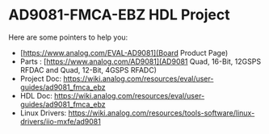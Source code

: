 # AD9081-FMCA-EBZ HDL Project

Here are some pointers to help you:
  * [https://www.analog.com/EVAL-AD9081](Board Product Page)
  * Parts : [https://www.analog.com/AD9081](AD9081 Quad, 16-Bit, 12GSPS RFDAC and Quad, 12-Bit, 4GSPS RFADC)
  * Project Doc: https://wiki.analog.com/resources/eval/user-guides/ad9081_fmca_ebz
  * HDL Doc: https://wiki.analog.com/resources/eval/user-guides/ad9081_fmca_ebz
  * Linux Drivers: https://wiki.analog.com/resources/tools-software/linux-drivers/iio-mxfe/ad9081

